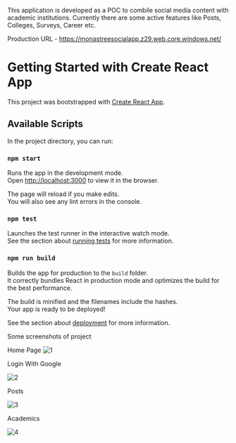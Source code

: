 This application is developed as a POC to combile social media content with academic institutions. 
Currently there are some active features like Posts, Colleges, Surveys, Career etc.

Production URL - https://monastreesocialapp.z29.web.core.windows.net/

# Getting Started with Create React App

This project was bootstrapped with [Create React App](https://github.com/facebook/create-react-app).

## Available Scripts

In the project directory, you can run:

### `npm start`

Runs the app in the development mode.\
Open [http://localhost:3000](http://localhost:3000) to view it in the browser.

The page will reload if you make edits.\
You will also see any lint errors in the console.

### `npm test`

Launches the test runner in the interactive watch mode.\
See the section about [running tests](https://facebook.github.io/create-react-app/docs/running-tests) for more information.

### `npm run build`

Builds the app for production to the `build` folder.\
It correctly bundles React in production mode and optimizes the build for the best performance.

The build is minified and the filenames include the hashes.\
Your app is ready to be deployed!

See the section about [deployment](https://facebook.github.io/create-react-app/docs/deployment) for more information.

Some screenshots of project

Home Page
![1](https://github.com/tusarkantasahoo/social_media_app_pwa/assets/30628537/3da73615-05e1-441e-bbae-8de4d8db9f86)

Login With Google

![2](https://github.com/tusarkantasahoo/social_media_app_pwa/assets/30628537/87012213-a3f9-4fee-8fcc-ccf0d63205ce)

Posts

![3](https://github.com/tusarkantasahoo/social_media_app_pwa/assets/30628537/4d091d3e-7248-4552-847d-894ab26f2402)


Academics

![4](https://github.com/tusarkantasahoo/social_media_app_pwa/assets/30628537/bb01e536-89df-4a15-b67f-adc85abef9dc)

